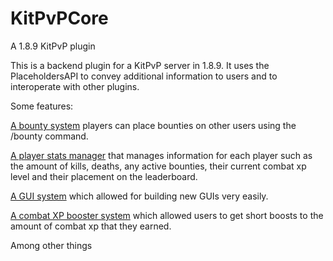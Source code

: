 # KitPvPCore
A 1.8.9 KitPvP plugin

This is a backend plugin for a KitPvP server in 1.8.9. It uses the PlaceholdersAPI to convey additional information to users and to interoperate with other plugins.

Some features:

[A bounty system](https://github.com/dec4234/KitPvPCore/blob/main/src/main/java/net/dec4234/commands/BountyCommand.java) players can place bounties on other users using the /bounty command.

[A player stats manager](https://github.com/dec4234/KitPvPCore/blob/main/src/main/java/net/dec4234/files/PlayerStats.java) that manages information for each player such as the amount of kills, deaths, any active bounties, their current combat xp level and their placement on the leaderboard.

[A GUI system](https://github.com/dec4234/KitPvPCore/tree/main/src/main/java/net/dec4234/guis/framework) which allowed for building new GUIs very easily.

[A combat XP booster system](https://github.com/dec4234/KitPvPCore/blob/main/src/main/java/net/dec4234/guis/content/boosters/BoosterHandling.java) which allowed users to get short boosts to the amount of combat xp that they earned.

Among other things
